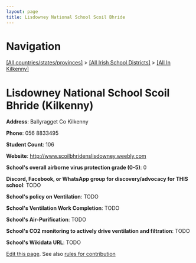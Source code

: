 ```yaml
---
layout: page
title: Lisdowney National School Scoil Bhride
---
```

# Navigation

[[All countries/states/provinces]](../../..) > [[All Irish School Districts]](../..) > [[All In Kilkenny]](..)

# Lisdowney National School Scoil Bhride (Kilkenny)

**Address**: Ballyragget Co Kilkenny

**Phone**: 056 8833495

**Student Count**: 106

**Website**: <http://www.scoilbhridenslisdowney.weebly.com>

**School's overall airborne virus protection grade (0-5)**: 0

**Discord, Facebook, or WhatsApp group for discovery/advocacy for THIS school**: TODO

**School's policy on Ventilation**: TODO

**School's Ventilation Work Completion**: TODO

**School's Air-Purification**: TODO

**School's CO2 monitoring to actively drive ventilation and filtration**: TODO

**School's Wikidata URL**: TODO


[Edit this page](https://github.com/ventilate-schools/Ireland/edit/main/./Kilkenny/Lisdowney_National_School_Scoil_Bhride.md). See also [rules for contribution](../../../contribution-rules/)